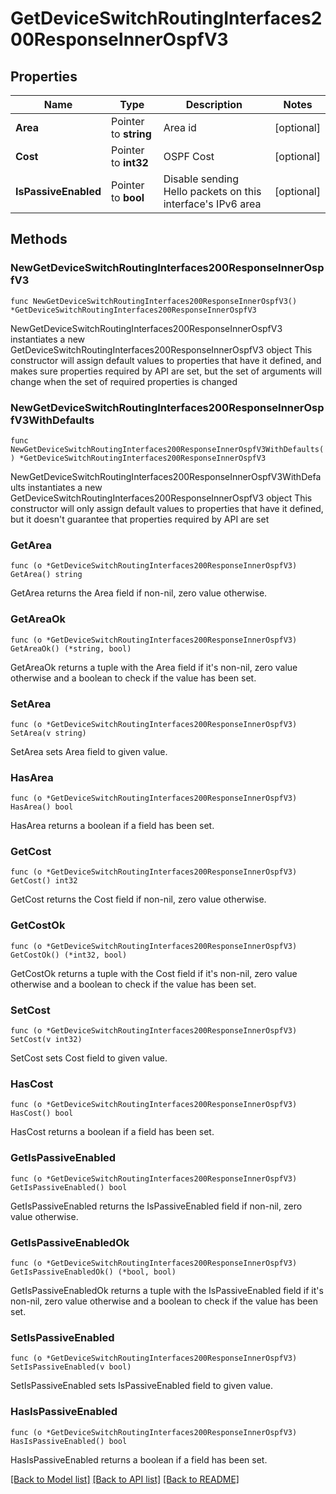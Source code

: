 # GetDeviceSwitchRoutingInterfaces200ResponseInnerOspfV3

## Properties

Name | Type | Description | Notes
------------ | ------------- | ------------- | -------------
**Area** | Pointer to **string** | Area id | [optional] 
**Cost** | Pointer to **int32** | OSPF Cost | [optional] 
**IsPassiveEnabled** | Pointer to **bool** | Disable sending Hello packets on this interface&#39;s IPv6 area | [optional] 

## Methods

### NewGetDeviceSwitchRoutingInterfaces200ResponseInnerOspfV3

`func NewGetDeviceSwitchRoutingInterfaces200ResponseInnerOspfV3() *GetDeviceSwitchRoutingInterfaces200ResponseInnerOspfV3`

NewGetDeviceSwitchRoutingInterfaces200ResponseInnerOspfV3 instantiates a new GetDeviceSwitchRoutingInterfaces200ResponseInnerOspfV3 object
This constructor will assign default values to properties that have it defined,
and makes sure properties required by API are set, but the set of arguments
will change when the set of required properties is changed

### NewGetDeviceSwitchRoutingInterfaces200ResponseInnerOspfV3WithDefaults

`func NewGetDeviceSwitchRoutingInterfaces200ResponseInnerOspfV3WithDefaults() *GetDeviceSwitchRoutingInterfaces200ResponseInnerOspfV3`

NewGetDeviceSwitchRoutingInterfaces200ResponseInnerOspfV3WithDefaults instantiates a new GetDeviceSwitchRoutingInterfaces200ResponseInnerOspfV3 object
This constructor will only assign default values to properties that have it defined,
but it doesn't guarantee that properties required by API are set

### GetArea

`func (o *GetDeviceSwitchRoutingInterfaces200ResponseInnerOspfV3) GetArea() string`

GetArea returns the Area field if non-nil, zero value otherwise.

### GetAreaOk

`func (o *GetDeviceSwitchRoutingInterfaces200ResponseInnerOspfV3) GetAreaOk() (*string, bool)`

GetAreaOk returns a tuple with the Area field if it's non-nil, zero value otherwise
and a boolean to check if the value has been set.

### SetArea

`func (o *GetDeviceSwitchRoutingInterfaces200ResponseInnerOspfV3) SetArea(v string)`

SetArea sets Area field to given value.

### HasArea

`func (o *GetDeviceSwitchRoutingInterfaces200ResponseInnerOspfV3) HasArea() bool`

HasArea returns a boolean if a field has been set.

### GetCost

`func (o *GetDeviceSwitchRoutingInterfaces200ResponseInnerOspfV3) GetCost() int32`

GetCost returns the Cost field if non-nil, zero value otherwise.

### GetCostOk

`func (o *GetDeviceSwitchRoutingInterfaces200ResponseInnerOspfV3) GetCostOk() (*int32, bool)`

GetCostOk returns a tuple with the Cost field if it's non-nil, zero value otherwise
and a boolean to check if the value has been set.

### SetCost

`func (o *GetDeviceSwitchRoutingInterfaces200ResponseInnerOspfV3) SetCost(v int32)`

SetCost sets Cost field to given value.

### HasCost

`func (o *GetDeviceSwitchRoutingInterfaces200ResponseInnerOspfV3) HasCost() bool`

HasCost returns a boolean if a field has been set.

### GetIsPassiveEnabled

`func (o *GetDeviceSwitchRoutingInterfaces200ResponseInnerOspfV3) GetIsPassiveEnabled() bool`

GetIsPassiveEnabled returns the IsPassiveEnabled field if non-nil, zero value otherwise.

### GetIsPassiveEnabledOk

`func (o *GetDeviceSwitchRoutingInterfaces200ResponseInnerOspfV3) GetIsPassiveEnabledOk() (*bool, bool)`

GetIsPassiveEnabledOk returns a tuple with the IsPassiveEnabled field if it's non-nil, zero value otherwise
and a boolean to check if the value has been set.

### SetIsPassiveEnabled

`func (o *GetDeviceSwitchRoutingInterfaces200ResponseInnerOspfV3) SetIsPassiveEnabled(v bool)`

SetIsPassiveEnabled sets IsPassiveEnabled field to given value.

### HasIsPassiveEnabled

`func (o *GetDeviceSwitchRoutingInterfaces200ResponseInnerOspfV3) HasIsPassiveEnabled() bool`

HasIsPassiveEnabled returns a boolean if a field has been set.


[[Back to Model list]](../README.md#documentation-for-models) [[Back to API list]](../README.md#documentation-for-api-endpoints) [[Back to README]](../README.md)


